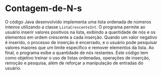 # Contagem-de-N-s
O código Java desenvolvido implementa uma lista ordenada de números inteiros utilizando a classe `ListaCrescenteInt`. O programa permite ao usuário inserir valores positivos na lista, exibindo a quantidade de nós e os elementos em ordem crescente a cada inserção. Quando um valor negativo é inserido, o processo de inserção é encerrado, e o usuário pode pesquisar valores maiores que um limite específico e remover elementos da lista. Ao final, o programa exibe a quantidade de nós restantes. Este código tem como objetivo treinar o uso de listas ordenadas, operações de inserção, remoção e pesquisa, além de reforçar a manipulação de entradas do usuário.
